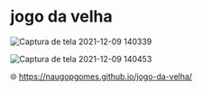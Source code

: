# jogo da velha

![Captura de tela 2021-12-09 140339](https://user-images.githubusercontent.com/80015739/145442659-52938b5c-0395-4b57-bf57-f1b6ff4d280e.png)

![Captura de tela 2021-12-09 140453](https://user-images.githubusercontent.com/80015739/145442678-c3c7a69f-df5a-43db-8dc4-efde949a4efb.png)


🌐 https://naugopgomes.github.io/jogo-da-velha/

